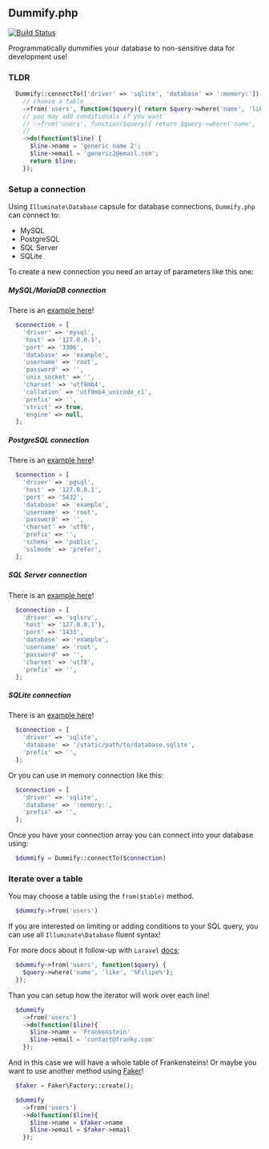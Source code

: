 ## Dummify.php

[![Build Status](https://travis-ci.org/dummify/dummify.php.svg?branch=master)](https://travis-ci.org/dummify/dummify.php)

Programmatically dummifies your database to non-sensitive data for development use!

### TLDR

```php
  Dummify::connectTo(['driver' => 'sqlite', 'database' => ':memory:'])
    // choose a table
    ->from('users', function($query){ return $query->where('name', 'like', '%'); })
    // you may add conditionals if you want
    // ->from('users', function($query){ return $query->where('name', 'like', '%Filipe%'); })
    // 
    ->do(function($line) {
      $line->name = 'generic name 2';
      $line->email = 'generic2@email.com';
      return $line;
    });
```

### Setup a connection

Using `Illuminate\Database` capsule for database connections, `Dummify.php` can connect to:
- MySQL
- PostgreSQL
- SQL Server
- SQLite

To create a new connection you need an array of parameters like this one:

##### MySQL/MariaDB connection

There is an [example here](https://github.com/laravel/laravel/blob/master/config/database.php#L42)!

```php
  $connection = [
    'driver' => 'mysql',
    'host' => '127.0.0.1',
    'port' => '3306',
    'database' => 'example',
    'username' => 'root',
    'password' => '',
    'unix_socket' => '',
    'charset' => 'utf8mb4',
    'collation' => 'utf8mb4_unicode_ci',
    'prefix' => '',
    'strict' => true,
    'engine' => null,
  ];
```

##### PostgreSQL connection

There is an [example here](https://github.com/laravel/laravel/blob/master/config/database.php#L57)!

```php
  $connection = [
    'driver' => 'pgsql',
    'host' => '127.0.0.1',
    'port' => '5432',
    'database' => 'example',
    'username' => 'root',
    'password' => '',
    'charset' => 'utf8',
    'prefix' => '',
    'schema' => 'public',
    'sslmode' => 'prefer',
  ];
```

##### SQL Server connection

There is an [example here](https://github.com/laravel/laravel/blob/master/config/database.php#L70)!

```php
  $connection = [
    'driver' => 'sqlsrv',
    'host' => '127.0.0.1'),
    'port' => '1433',
    'database' => 'example',
    'username' => 'root',
    'password' => '',
    'charset' => 'utf8',
    'prefix' => '',
  ];
```

##### SQLite connection

There is an [example here](https://github.com/laravel/laravel/blob/master/config/database.php#L36)!

```php
  $connection = [
    'driver' => 'sqlite',
    'database' => '/static/path/to/database.sqlite',
    'prefix' => '',
  ];
```

Or you can use in memory connection like this:

```php
  $connection = [
    'driver' => 'sqlite',
    'database' => ':memory:',
    'prefix' => '',
  ];
```

Once you have your connection array you can connect into your database using:

```php
  $dummify = Dummify::connectTo($connection)
```

### Iterate over a table

You may choose a table using the `from($table)` method.

```php
  $dummify->from('users')
```

If you are interested on limiting or adding conditions to your SQL query, you can use all `Illuminate\Database` fluent syntax!

For more docs about it follow-up with `Laravel` [docs](https://laravel.com/docs/5.5/queries);

```php
  $dummify->from('users', function($query) {
    $query->where('name', 'like', '%Filipe%');
  });
```

Than you can setup how the iterator will work over each line!

```php
  $dummify
    ->from('users')
    ->do(function($line){
      $line->name = 'Frankenstein'
      $line->email = 'contact@franky.com'
    });
```

And in this case we will have a whole table of Frankensteins! Or maybe you want to use another method using [Faker](https://github.com/fzaninotto/Faker)!

```php
  $faker = Faker\Factory::create();

  $dummify
    ->from('users')
    ->do(function($line){
      $line->name = $faker->name
      $line->email = $faker->email
    });
```